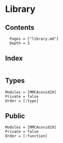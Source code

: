 # Library

## Contents

```@contents
  Pages = ["library.md"]
  Depth = 3
```


## Index

```@index
```


## Types

```@autodocs
Modules = [MMCAcovid19]
Private = false
Order = [:type]
```


## Public

```@autodocs
Modules = [MMCAcovid19]
Private = false
Order = [:function]
```
